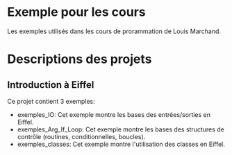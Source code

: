Exemple pour les cours
======================

Les exemples utilisés dans les cours de prorammation de Louis Marchand.

Descriptions des projets
========================

Introduction à Eiffel
---------------------

Ce projet contient 3 exemples:

* exemples_IO: Cet exemple montre les bases des entrées/sorties en Eiffel.
* exemples_Arg_If_Loop: Cet exemple montre les bases des structures de contrôle (routines, conditionnelles, boucles).
* exemples_classes: Cet exemple montre l'utilisation des classes en Eiffel.
